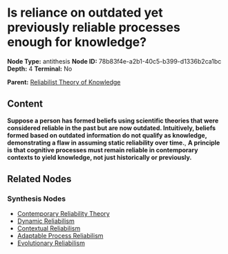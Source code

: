 # Is reliance on outdated yet previously reliable processes enough for knowledge?

**Node Type:** antithesis
**Node ID:** 78b83f4e-a2b1-40c5-b399-d1336b2ca1bc
**Depth:** 4
**Terminal:** No

**Parent:** [Reliabilist Theory of Knowledge](reliabilist-theory-of-knowledge-synthesis-ee7ece98-b2cc-46d0-abcb-d153c1c8fbcd.md)

## Content

**Suppose a person has formed beliefs using scientific theories that were considered reliable in the past but are now outdated. Intuitively, beliefs formed based on outdated information do not qualify as knowledge, demonstrating a flaw in assuming static reliability over time.**, **A principle is that cognitive processes must remain reliable in contemporary contexts to yield knowledge, not just historically or previously.**

## Related Nodes

### Synthesis Nodes

- [Contemporary Reliability Theory](contemporary-reliability-theory-synthesis-01925382-ad33-414c-9784-32d9296501a9.md)
- [Dynamic Reliabilism](dynamic-reliabilism-synthesis-3b212a59-6c4a-4790-a36d-3b398558ec08.md)
- [Contextual Reliabilism](contextual-reliabilism-synthesis-c56b592d-45fb-4349-9429-f8b758fff61a.md)
- [Adaptable Process Reliabilism](adaptable-process-reliabilism-synthesis-b7d33b0b-8cf7-41fb-85a2-d812749b0f2f.md)
- [Evolutionary Reliabilism](evolutionary-reliabilism-synthesis-a185f89b-71d6-4e1b-8496-8f92f82cc671.md)

